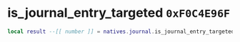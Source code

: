 # is_journal_entry_targeted `0xF0C4E96F`

```lua
local result --[[ number ]] = natives.journal.is_journal_entry_targeted(_unk0 --[[ number ]])
```